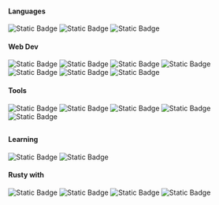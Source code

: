 <!-- [![Top Langs](https://github-readme-stats.vercel.app/api/top-langs/?username=jriggles&layout=compact&theme=default)](https://github.com/anuraghazra/github-readme-stats) -->

#### Languages
![Static Badge](https://img.shields.io/badge/Python-0E1116?style=flat-square&logo=python)
![Static Badge](https://img.shields.io/badge/LabVIEW-0E1116?style=flat-square&logo=labview)
![Static Badge](https://img.shields.io/badge/Lua-0E1116?style=flat-square&logo=lua&logoColor=2C2D72)
<!-- ![Static Badge](https://img.shields.io/badge/MicroPython-0E1116?style=flat-square&logo=micropython) -->

#### Web Dev
![Static Badge](https://img.shields.io/badge/HTML-0E1116?style=flat-square&logo=html5)
![Static Badge](https://img.shields.io/badge/CSS-0E1116?style=flat-square&logo=css3&logoColor=1572B6)
![Static Badge](https://img.shields.io/badge/Pug-0E1116?style=flat-square&logo=pug)
![Static Badge](https://img.shields.io/badge/Sass-0E1116?style=flat-square&logo=sass)
![Static Badge](https://img.shields.io/badge/Javascript-0E1116?style=flat-square&logo=javascript)
![Static Badge](https://img.shields.io/badge/JQuery-0E1116?style=flat-square&logo=jquery)
![Static Badge](https://img.shields.io/badge/Codepen-0E1116?style=flat-square&logo=codepen)

#### Tools
![Static Badge](https://img.shields.io/badge/VS%20Code-0E1116?style=flat-square&logo=visualstudiocode&logoColor=007ACC)
![Static Badge](https://img.shields.io/badge/Aseprite-0E1116?style=flat-square&logo=aseprite)
![Static Badge](https://img.shields.io/badge/cmd-0E1116?style=flat-square&logo=windows-terminal)
![Static Badge](https://img.shields.io/badge/zsh-0E1116?style=flat-square&logo=zsh)
![Static Badge](https://img.shields.io/badge/MS%20SQL%20Server-0E1116?style=flat-square&logo=microsoft-sql-server&logoColor=CC2927)

##

#### Learning
![Static Badge](https://img.shields.io/badge/Crystal-0E1116?style=flat-square&logo=crystal)
![Static Badge](https://img.shields.io/badge/Godot-0E1116?style=flat-square&logo=godot-engine)

#### Rusty with
![Static Badge](https://img.shields.io/badge/Arduino-0E1116?style=flat-square&logo=arduino&logoColor=00878F)
![Static Badge](https://img.shields.io/badge/C++-0E1116?style=flat-square&logo=cplusplus&logoColor=00599C)
![Static Badge](https://img.shields.io/badge/Ruby-0E1116?style=flat-square&logo=ruby&logoColor=CC342D)
![Static Badge](https://img.shields.io/badge/PHP-0E1116?style=flat-square&logo=php)
